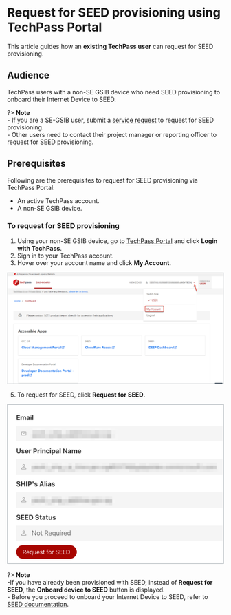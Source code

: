 # Request for SEED provisioning using TechPass Portal

This article guides how an **existing TechPass user** can request for SEED provisioning. 

## Audience

TechPass users with a non-SE GSIB device who need SEED provisioning to onboard their Internet Device to SEED.

?> **Note**<br>- If you are a SE-GSIB user, submit a [service request](https://go.gov.sg/seed-techpass-support) to request for SEED provisioning.<br>- Other users need to contact their project manager or reporting officer to request for SEED provisioning.

## Prerequisites

Following are the prerequisites to request for SEED provisioning via TechPass Portal:

- An active TechPass account.
- A non-SE GSIB device.

### To request for SEED provisioning

1.  Using your non-SE GSIB device, go to [TechPass Portal](https://portal.techpass.gov.sg) and click **Login with TechPass**.
2. Sign in to your TechPass account.
4. Hover over your account name and click **My Account**.

![view-account](assets/images/onboarding/po-non-se/view-account-or-profile.png)

5. To request for SEED, click **Request for SEED**.

![request-for-seed](assets/images/seed/request-for-seed.png)

?> **Note**<br>-If you have already been provisioned with SEED, instead of **Request for SEED**, the **Onboard device to SEED** button is displayed.<br>- Before you proceed to onboard your Internet Device to SEED, refer to [SEED documentation](https://docs.developer.tech.gov.sg/docs/security-suite-for-engineering-endpoint-devices/prerequisites-for-onboarding).


